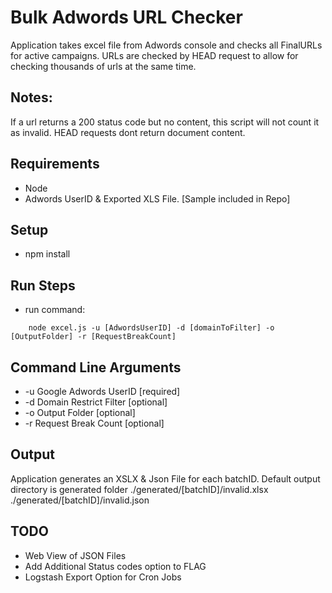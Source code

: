 # Bulk Adwords URL Checker
Application takes excel file from Adwords console and checks all FinalURLs for active campaigns. URLs are checked by HEAD request to allow for checking thousands of urls at the same time.

## Notes:
If a url returns a 200 status code but no content, this script will not count it as invalid. HEAD requests dont return document content.

## Requirements
- Node
- Adwords UserID & Exported XLS File. [Sample included in Repo]

## Setup
- npm install

## Run Steps
- run command:
```
	node excel.js -u [AdwordsUserID] -d [domainToFilter] -o [OutputFolder] -r [RequestBreakCount]
```

## Command Line Arguments
- -u Google Adwords UserID [required]
- -d Domain Restrict Filter [optional]
- -o Output Folder [optional]
- -r Request Break Count [optional]

## Output
Application generates an XSLX & Json File for each batchID. Default output directory is generated folder
./generated/[batchID]/invalid.xlsx
./generated/[batchID]/invalid.json

## TODO
- Web View of JSON Files
- Add Additional Status codes option to FLAG
- Logstash Export Option for Cron Jobs
